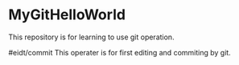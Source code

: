 # MyGitHelloWorld
This repository is for learning to use git operation.

#eidt/commit
This operater is for first editing and commiting by git.

